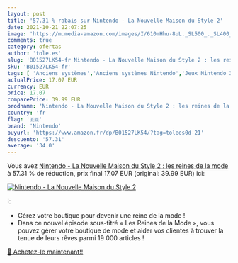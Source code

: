 ```yaml
---
layout: post
title: '57.31 % rabais sur Nintendo - La Nouvelle Maison du Style 2'
date: 2021-10-21 22:07:25
image: 'https://m.media-amazon.com/images/I/610mHhu-8uL._SL500_._SL400_.jpg'
comments: true
category: ofertas
author: 'tole.es'
slug: 'B01527LK54-fr Nintendo - La Nouvelle Maison du Style 2 : les reines de...'
sku: 'B01527LK54-fr'
tags: [ 'Anciens systèmes','Anciens systèmes Nintendo','Jeux Nintendo 3DS et 2DS','Jeux vidéo','Nintendo 3DS et 2DS:  Consoles, jeux et accessoires','nintendo', ]
actualPrice: 17.07 EUR
currency: EUR
price: 17.07
comparePrice: 39.99 EUR
prodname: 'Nintendo - La Nouvelle Maison du Style 2 : les reines de la mode'
country: 'fr'
flag: '🇫🇷'
brand: 'Nintendo'
buyurl: 'https://www.amazon.fr/dp/B01527LK54/?tag=tolees0d-21'
descuento: '57.31'
average: '34.0'
---
```


Vous avez [Nintendo - La Nouvelle Maison du Style 2 : les reines de la mode](https://www.amazon.fr/dp/B01527LK54/?tag=tolees0d-21)  à  57.31 % de réduction, prix final  17.07 EUR (original: 39.99 EUR) ici:

[![Nintendo - La Nouvelle Maison du Style 2](https://m.media-amazon.com/images/I/610mHhu-8uL._SL500_._SL400_.jpg)](https://www.amazon.fr/dp/B01527LK54/?tag=tolees0d-21)

ℹ️:

- Gérez votre boutique pour devenir une reine de la mode !
- Dans ce nouvel épisode sous-titré « Les Reines de la Mode », vous pouvez gérer votre boutique de mode et aider vos clientes à trouver la tenue de leurs rêves parmi 19 000 articles !

[🛒 Achetez-le maintenant!!](https://www.amazon.fr/dp/B01527LK54/?tag=tolees0d-21)
